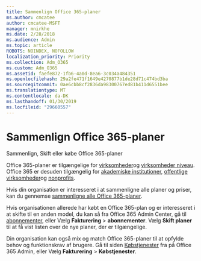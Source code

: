 ```yaml
---
title: Sammenlign Office 365-planer
ms.author: cmcatee
author: cmcatee-MSFT
manager: mnirkhe
ms.date: 2/28/2018
ms.audience: Admin
ms.topic: article
ROBOTS: NOINDEX, NOFOLLOW
localization_priority: Priority
ms.collection: Adm_O365
ms.custom: Adm_O365
ms.assetid: faefe872-1fb6-4a0d-8ea6-3c034a484351
ms.openlocfilehash: 29a2fe471f1649e4270877b1de28d71c474bd3ba
ms.sourcegitcommit: 0ae6cbb8cf2836da98300767ed81b411d6551bee
ms.translationtype: MT
ms.contentlocale: da-DK
ms.lasthandoff: 01/30/2019
ms.locfileid: "29660557"
---
```

# <a name="compare-office-365-plans"></a>Sammenlign Office 365-planer

Sammenlign, Skift eller købe Office 365-planer
  
Office 365-planer er tilgængelige for [virksomheder](https://products.office.com/compare-all-microsoft-office-products?tab=2)og [virksomheder niveau](https://products.office.com/business/compare-more-office-365-for-business-plans). Office 365 er desuden tilgængelig for [akademiske institutioner](https://products.office.com/academic/compare-office-365-education-plans), [offentlige virksomheder](https://products.office.com/government/compare-office-365-government-plans)og [nonprofits](https://products.office.com/nonprofit/office-365-nonprofit-plans-and-pricing?tab=1).
  
Hvis din organisation er interesseret i at sammenligne alle planer og priser, kan du gennemse [sammenligne alle Office 365-planer](https://products.office.com/business/compare-more-office-365-for-business-plans).
  
Hvis organisationen allerede har købt en Office 365-plan og er interesseret i at skifte til en anden model, du kan så fra Office 365 Admin Center, gå til [abonnementer](https://go.microsoft.com/fwlink/p/?linkid=842054), eller Vælg **Fakturering** \> **abonnementer**. Vælg **Skift planer** til at få vist listen over de nye planer, der er tilgængelige. 
  
Din organisation kan også mix og match Office 365-planer til at opfylde behov og funktionskrav af brugere. Gå til siden [Købstjenester](https://go.microsoft.com/fwlink/p/?linkid=868433) fra på Office 365 Admin, eller Vælg **Fakturering** \> **Købstjenester**.
  


